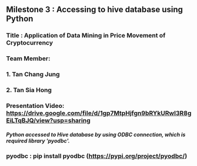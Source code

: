 ## Milestone 3 : Accessing to hive database using Python

### Title : Application of Data Mining in Price Movement of Cryptocurrency

### Team Member: 
### 1. Tan Chang Jung
### 2. Tan Sia Hong

### Presentation Video: https://drive.google.com/file/d/1gp7MtpHjfgn9bRYkURwl3R8gEiLTqBJQ/view?usp=sharing

##### Python accessed to Hive database by using ODBC connection, which is required library 'pyodbc'.

### pyodbc : pip install pyodbc (https://pypi.org/project/pyodbc/)
